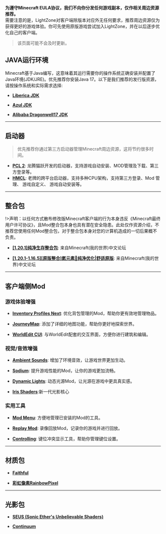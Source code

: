 **为遵守Minecraft EULA协议，我们不向你分发任何游戏副本，仅作相关周边资源推荐。**  
需要注意的是，LightZone对客户端除版本对应外无任何要求，推荐周边资源仅为获得更好的游戏体验。你可先使用原版游戏尝试加入LightZone，并在以后逐步优化自己的客户端。

>该页面可能不会及时更新。  

## JAVA运行环境

Minecraft基于Java编写，这意味着其运行需要你的操作系统正确安装并配置了Java环境(JDK/JRE)。优先推荐你安装Java 17。以下是我们推荐的发行版资源，请按操作系统和实际需求选择:

- **[Liberica JDK](https://bell-sw.com/pages/downloads/)**

- **[Azul JDK](https://www.azul.com/downloads/)**

- **[Alibaba Dragonwell17 JDK](https://github.com/dragonwell-project/dragonwell17)**

- - -

## 启动器

>优先推荐你通过第三方启动器管理Minecraft周边资源，这将节约很多时间。  

- **[PCL 2](https://afdian.net/p/0164034c016c11ebafcb52540025c377)**: 龙腾猫跃开发的启动器，支持游戏自动安装、MOD管理及下载、第三方登录等。
- **[HMCL](https://hmcl.huangyuhui.net/)**: 老牌的跨平台启动器，支持多种CPU架构，支持第三方登录、Mod 管理、 游戏自定义、 游戏自动安装等。

- - -

## 整合包
!>声明：以任何方式散布修改版Minecraft客户端的行为本身违反《Minecraft最终用户许可协议》，且Mod整合包本身也具有潜在安全隐患。此处仅作资源介绍，不推荐您使用任何Mod整合包，对于整合包本身对您的计算机造成的一切后果概不负责。
- **[[1.20.1]纯净生存整合包](https://www.mcbbs.net/thread-1452792-1-1.html)**: 来自Minecraft(我的世界)中文论坛

- **[[1.20.1-1.16.5][原版整合]氮元素🔹纯净优化|舒适原版](https://www.mcbbs.net/thread-1212452-1-1.html)**: 来自Minecraft(我的世界)中文论坛

- - -

## 客户端侧Mod

### 游戏体验增强

- **[Inventory Profiles Next](https://www.curseforge.com/minecraft/mc-mods/inventory-profiles-next)**: 优化背包管理的Mod，帮助你更有效地管理物品。

- **[JourneyMap](https://www.curseforge.com/minecraft/mc-mods/journeymap)**: 添加了详细的地图功能，帮助你更好地探索世界。

- **[WorldEdit CUI](https://www.curseforge.com/minecraft/mc-mods/worldeditcui)**: 与WorldEdit配套的交互界面，方便你进行建筑和编辑。

### 视觉/音效增强

- **[Ambient Sounds](https://www.curseforge.com/minecraft/mc-mods/ambient-sounds)**: 增加了环境音效，让游戏世界更加生动。

- **[Sodium](https://www.curseforge.com/minecraft/mc-mods/sodium)**: 提升游戏性能的Mod，让你的游戏更加流畅。

- **[Dynamic Lights](https://www.curseforge.com/minecraft/mc-mods/lambdynamiclights)**: 动态光源Mod，让光源在游戏中更具真实感。

- **[Iris Shaders](https://irisshaders.dev/)**:新一代光影核心

### 实用工具

- **[Mod Menu](https://www.curseforge.com/minecraft/mc-mods/modmenu)**: 方便地管理已安装的Mod的工具。

- **[Replay Mod](https://www.curseforge.com/minecraft/mc-mods/replaymod)**: 录像回放Mod，记录你的游戏并进行回放。

- **[Controlling](https://www.curseforge.com/minecraft/mc-mods/controlling)**: 键位冲突显示工具，帮助你管理键位设置。

- - -

## 材质包

- **[Faithful](https://faithful.team/)**

- **[彩虹像素RainbowPixel](https://afdian.net/a/Nan2uu)**

- - -

## 光影包

- **[SEUS (Sonic Ether's Unbelievable Shaders)](https://sonicether.com/seus/)**

- **[Continuum](https://continuum.graphics/)**
